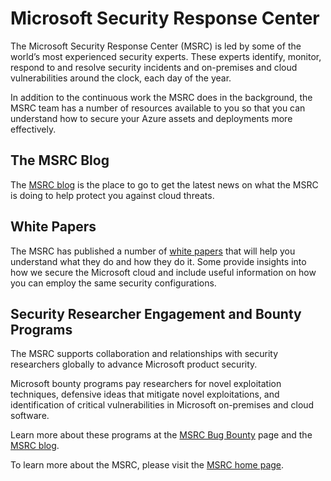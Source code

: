 <properties
   pageTitle="Microsoft Security Response Center | Microsoft Azure"
   description="The article provides a curated list of Microsoft Security Response Center (MSRC) resources that can be used to obtain more information about MSRC practices and recommendations."
   services="security"
   documentationCenter="na"
   authors="TomShinder"
   manager="StevenPo"
   editor="TomSh"/>

<tags
   ms.service="security"
   ms.devlang="na"
   ms.topic="article"
   ms.tgt_pltfrm="na"
   ms.workload="na"
   ms.date="10/18/2016"
   ms.author="yurid"/>

# <a name="microsoft-security-response-center"></a>Microsoft Security Response Center

The Microsoft Security Response Center (MSRC) is led by some of the world’s most experienced security experts. These experts identify, monitor, respond to and resolve security incidents and on-premises and cloud vulnerabilities around the clock, each day of the year.

In addition to the continuous work the MSRC does in the background, the MSRC team has a number of resources available to you so that you can understand how to secure your Azure assets and deployments more effectively.

## <a name="the-msrc-blog"></a>The MSRC Blog

The [MSRC blog](https://blogs.technet.microsoft.com/msrc/) is the place to go to get the latest news on what the MSRC is doing to help protect you against cloud threats.
 
## <a name="white-papers"></a>White Papers

The MSRC has published a number of [white papers](https://technet.microsoft.com/library/bb969102.aspx) that will help you understand what they do and how they do it. Some provide insights into how we secure the Microsoft cloud and include useful information on how you can employ the same security configurations.
 
## <a name="security-researcher-engagement-and-bounty-programs"></a>Security Researcher Engagement and Bounty Programs

The MSRC supports collaboration and relationships with security researchers globally to advance Microsoft product security.

Microsoft bounty programs pay researchers for novel exploitation techniques, defensive ideas that mitigate novel exploitations, and identification of critical vulnerabilities in Microsoft on-premises and cloud software.
 
Learn more about these programs at the [MSRC Bug Bounty](https://technet.microsoft.com/security/dn425036) page and the [MSRC blog](https://blogs.technet.microsoft.com/msrc/).

To learn more about the MSRC, please visit the [MSRC home page](https://technet.microsoft.com/library/dn440717.aspx).
